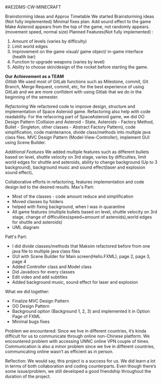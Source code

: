 #AE2DMS-CW-MINECRAFT

Brainstorming Ideas and Approx Timetable 
We started Brainstorming ideas (Not fully implemented)
Minimal fixes plan:
Add sound effect to the game
 Make Asteroid appears from the top of the game, not randomly appears. (movement speed, normal size)
Planned Features(Not fully implemented) :
1. Amount of levels (varies by difficulty)
2. Limit world edges
3. Improvement on the game visual/ game object/ in-game interface (health bar) 
4. Function to upgrade weapons (varies by level) 
5. Ability to choose skin/design of the rocket before starting the game.


**Our Achievement as a TEAM**
<br/>
_Gitlab_
We used most of GitLab functions such as Milestone, commit, Git Branch, Merge Request, commit, etc, for the best experience of using GitLab and we are more confident with using Gitlab that we do in the beginning of the semester. 

_Refactoring_
We refactored code to improve design, structure and implementation of Space Asteroid game. Refactoring also help with code readability. For the refacoring part of SpaceAsteroid game, we did OO Design Pattern (Collision and Asteroid - State, Asteroids - Factory Method, Bullet - Singleton, other classes - Abstract Factory Pattern), code simplification, code maintenance, divide class/methods into multiple java class files. MVC Design Pattern (Model-View-Controller), implement GUI using Scene Builder. 

_Additional Features_
We added multiple features such as different bullets based on level, shuttle velocity on 3rd stage, varies by difficulties, limit world edges for shuttle and asteroids, ability to change background (Up to 3 background), background music and sound effect(laser and explosion sound effect),

Collaborative efforts in refactoring, features implementation and code design led to the desired results.
Max's Part: 
- Most of the classes - code amount reduce and simplification 
- Moved classes by folders 
- helped with fixing background, when I was in quarantine 
- All game features (multiple bullets based on level, shuttle velocity on 3rd stage, change of difficulties(speed+amount of asteroids),world edges for shuttle and asteroids) 
- UML diagram

Patt's Part:
- I did divide classes/methods that Maksim refactored before from one java file to multiple java class files 
- GUI with Scene Builder for Main screen(Hello.FXML), page 2, page 3, page 4 
- Added Controller class and Model class 
- Did Javadocs for every classes 
- Edit video and add subtitles 
- Added background music, sound effect for laser and explosion 

What we did together: 
- Finalize MVC Design Pattern
- OO Design Pattern 
- Background option (Background 1, 2, 3) and implemented it in Option Page of FXML 
- Minimal bugs fixes 

Problem we encountered: 
Since we live in different countries, it’s kinda difficult for us to communicate through online non-Chinese platform. We encountered problem with accessing UNNC online VPN couple of times. Communication is also a minor problem since we live in different countries, communicating online wasn’t as efficient as in person. 

Reflection: 
We would say, this project is a success for us. We did learn a lot in terms of both collaboration and coding counterparts. Even though there’s some issue/problem, we still developed a good friendship throughout the duration of the project.
